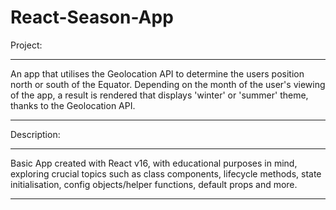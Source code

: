 # React-Season-App
Project:
***
An app that utilises the Geolocation API to determine the users position north or south of the Equator. Depending on the month of the user's viewing of the app, a result is rendered that displays 'winter' or 'summer' theme, thanks to the Geolocation API.
***
Description:
***
Basic App created with React v16, with educational purposes in mind, exploring crucial topics such as class components, lifecycle methods, state initialisation, config objects/helper functions, default props and more.
***
